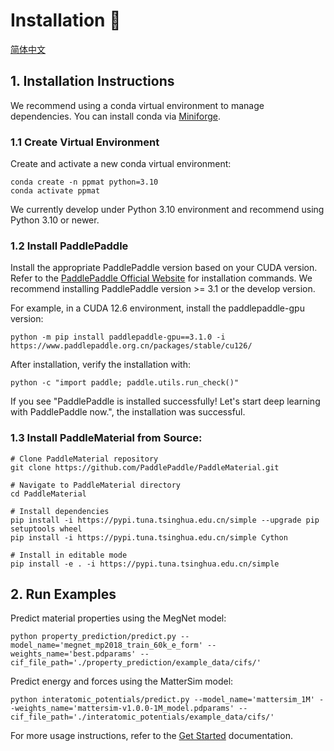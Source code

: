 # Installation 🔧

[简体中文](./install_cn.md)

## 1. Installation Instructions

We recommend using a conda virtual environment to manage dependencies. You can install conda via [Miniforge](https://github.com/conda-forge/miniforge).

### 1.1 Create Virtual Environment
Create and activate a new conda virtual environment:

    conda create -n ppmat python=3.10
    conda activate ppmat

We currently develop under Python 3.10 environment and recommend using Python 3.10 or newer.

### 1.2 Install PaddlePaddle
Install the appropriate PaddlePaddle version based on your CUDA version. Refer to the [PaddlePaddle Official Website](https://www.paddlepaddle.org.cn/install/quick) for installation commands. We recommend installing PaddlePaddle version >= 3.1 or the develop version.

For example, in a CUDA 12.6 environment, install the paddlepaddle-gpu version:

    python -m pip install paddlepaddle-gpu==3.1.0 -i https://www.paddlepaddle.org.cn/packages/stable/cu126/

After installation, verify the installation with:

    python -c "import paddle; paddle.utils.run_check()"

If you see "PaddlePaddle is installed successfully! Let's start deep learning with PaddlePaddle now.", the installation was successful.

### 1.3 Install PaddleMaterial from Source:

    # Clone PaddleMaterial repository
    git clone https://github.com/PaddlePaddle/PaddleMaterial.git

    # Navigate to PaddleMaterial directory
    cd PaddleMaterial

    # Install dependencies
    pip install -i https://pypi.tuna.tsinghua.edu.cn/simple --upgrade pip setuptools wheel
    pip install -i https://pypi.tuna.tsinghua.edu.cn/simple Cython

    # Install in editable mode
    pip install -e . -i https://pypi.tuna.tsinghua.edu.cn/simple

## 2. Run Examples

Predict material properties using the MegNet model:

    python property_prediction/predict.py --model_name='megnet_mp2018_train_60k_e_form' --weights_name='best.pdparams' --cif_file_path='./property_prediction/example_data/cifs/'

Predict energy and forces using the MatterSim model:

    python interatomic_potentials/predict.py --model_name='mattersim_1M' --weights_name='mattersim-v1.0.0-1M_model.pdparams' --cif_file_path='./interatomic_potentials/example_data/cifs/'

For more usage instructions, refer to the [Get Started](./get_started.md) documentation.
